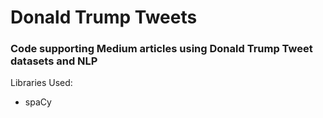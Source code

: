 # Donald Trump Tweets
### Code supporting Medium articles using Donald Trump Tweet datasets and NLP

Libraries Used:
* spaCy
